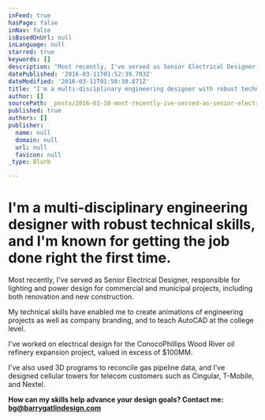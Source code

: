 ```yaml
---
inFeed: true
hasPage: false
inNav: false
isBasedOnUrl: null
inLanguage: null
starred: true
keywords: []
description: "Most recently, I've served as Senior Electrical Designer, responsible for lighting and power design for\_commercial and municipal projects, including both renovation and new construction.\_"
datePublished: '2016-03-11T01:52:39.703Z'
dateModified: '2016-03-11T01:50:30.871Z'
title: "I'm a multi-disciplinary engineering designer with robust technical skills, and I’m known for getting the job done right the first time.\_\_"
author: []
sourcePath: _posts/2016-03-10-most-recently-ive-served-as-senior-electrical-designer-re.md
published: true
authors: []
publisher:
  name: null
  domain: null
  url: null
  favicon: null
_type: Blurb

---
```

# I'm a multi-disciplinary engineering designer with robust technical skills, and I'm known for getting the job done right the first time.  

Most recently, I've served as Senior Electrical Designer, responsible for lighting and power design for commercial and municipal projects, including both renovation and new construction. 

My technical skills have enabled me to create animations of engineering projects as well as company branding, and to teach AutoCAD at the college level. 

I've worked on electrical design for the ConocoPhillips Wood River oil refinery expansion project, valued in excess of $100MM. 

I've also used 3D programs to reconcile gas pipeline data, and I've designed cellular towers for telecom customers such as Cingular, T-Mobile, and Nextel.

**How can my skills help advance your design goals? Contact me: bg@barrygatlindesign.com**
